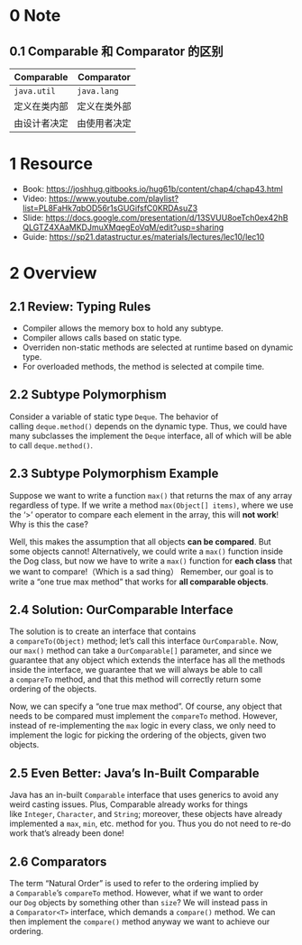 # 0 Note

## 0.1 Comparable 和 Comparator 的区别


| Comparable   | Comparator   |
| ------------ | ------------ |
| `java.util`  | `java.lang`  |
| 定义在类内部 | 定义在类外部 |
| 由设计者决定 | 由使用者决定 |


# 1 Resource

-   Book: https://joshhug.gitbooks.io/hug61b/content/chap4/chap43.html
-   Video: https://www.youtube.com/playlist?list=PL8FaHk7qbOD56r1sGUGifsfC0KRDAsuZ3
-   Slide: https://docs.google.com/presentation/d/13SVUU8oeTch0ex42hBQLGTZ4XAaMKDJmuXMqegEoVqM/edit?usp=sharing
-   Guide: https://sp21.datastructur.es/materials/lectures/lec10/lec10

# 2 Overview

## 2.1 Review: Typing Rules

-   Compiler allows the memory box to hold any subtype.
-   Compiler allows calls based on static type.
-   Overriden non-static methods are selected at runtime based on dynamic type.
-   For overloaded methods, the method is selected at compile time.

## 2.2 Subtype Polymorphism

Consider a variable of static type `Deque`. The behavior of calling `deque.method()` depends on the dynamic type. Thus, we could have many subclasses the implement the `Deque` interface, all of which will be able to call `deque.method()`.

## 2.3 Subtype Polymorphism Example

Suppose we want to write a function `max()` that returns the max of any array regardless of type. If we write a method `max(Object[] items)`, where we use the ‘>’ operator to compare each element in the array, this will **not work**! Why is this the case?

Well, this makes the assumption that all objects **can be compared**. But some objects cannot! Alternatively, we could write a `max()` function inside the Dog class, but now we have to write a `max()` function for **each class** that we want to compare!（Which is a sad thing） Remember, our goal is to write a “one true max method” that works for **all comparable objects**.

## 2.4 Solution: OurComparable Interface

The solution is to create an interface that contains a `compareTo(Object)` method; let’s call this interface `OurComparable`. Now, our `max()` method can take a `OurComparable[]` parameter, and since we guarantee that any object which extends the interface has all the methods inside the interface, we guarantee that we will always be able to call a `compareTo` method, and that this method will correctly return some ordering of the objects.

Now, we can specify a “one true max method”. Of course, any object that needs to be compared must implement the `compareTo` method. However, instead of re-implementing the `max` logic in every class, we only need to implement the logic for picking the ordering of the objects, given two objects.

## 2.5 Even Better: Java’s In-Built Comparable

Java has an in-built `Comparable` interface that uses generics to avoid any weird casting issues. Plus, Comparable already works for things like `Integer`, `Character`, and `String`; moreover, these objects have already implemented a `max`, `min`, etc. method for you. Thus you do not need to re-do work that’s already been done!

## 2.6 Comparators

The term “Natural Order” is used to refer to the ordering implied by a `Comparable`’s `compareTo` method. However, what if we want to order our `Dog` objects by something other than `size`? We will instead pass in a `Comparator<T>` interface, which demands a `compare()` method. We can then implement the `compare()` method anyway we want to achieve our ordering.